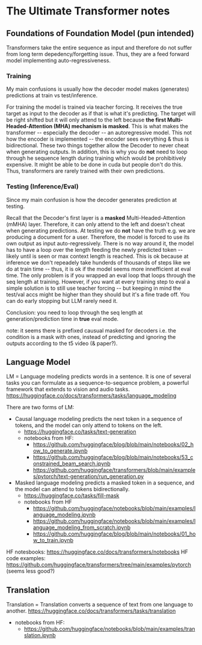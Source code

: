 # The Ultimate Transformer notes

## Foundations of Foundation Model (pun intended)

Transformers take the entire sequence as input and therefore do not suffer from long term depedency/forgetting issue.
Thus, they are a feed forward model implementing auto-regressiveness.

### Training

My main confusions is usually how the decoder model makes (generates) predictions at train vs test/inference.

For training the model is trained via teacher forcing. It receives the true target as input to the decoder as if that is
what it's predicting. The target will be right shifted but it will only attend to the left because **the first 
Multi-Headed-Attention (MHA) mechanism is masked**. This is what makes the transformer -- especially the decoder -- an 
autoregressive model. This not how the encoder is implemented -- the encoder sees everything & thus is bidirectional. 
These two things together allow the Decoder to never cheat when generating outputs. In addition, this is why you 
do **not** need to loop through he sequence length during training which would be prohibitively expensive. 
It might be able to be done in cuda but people don't do this. 
Thus, transformers are rarely trained with their own predictions.

### Testing (Inference/Eval)

Since my main confusion is how the decoder generates prediction at testing.

Recall that the Decoder's first layer is a **masked** Multi-Headed-Attention (mMHA) layer. Therefore, it can only attend
to the left and doesn't cheat when generating predictions. 
At testing we do **not** have the truth e.g. we are producing a document for a user. Therefore, the model is forced to
use its own output as input auto-regressively. There is no way around it, the model has to have a loop over the length
feeding the newly predicted token -- likely until <eos> is seen or max context length is reached. 
This is ok because at inference we don't repeadely take hunderds of thousands of steps like we do at train time -- thus,
it is ok if the model seems more innefficient at eval time. The only problem is if you wrapped an eval loop that loops
through the seq length at training. However, if you want at every training step to eval a simple solution is to still 
use teacher forcing -- but keeping in mind the test/val accs might be higher than they should but it's a fine trade off.
You can do early stopping but LLM rarely need it. 

Conclusion: you need to loop through the seq length at generation/prediction time in **true** eval mode.

note: it seems there is prefixed causual masked for decoders i.e. the condition is a mask with ones, instead of 
predicting and ignoring the outputs according to the t5 video (& paper?).

## Language Model

LM = Language modeling predicts words in a sentence. 
It is one of several tasks you can formulate as a sequence-to-sequence problem, a powerful framework that extends to vision and audio tasks. 
https://huggingface.co/docs/transformers/tasks/language_modeling

There are two forms of LM:
- Causal language modeling predicts the next token in a sequence of tokens, and the model can only attend to tokens on the left.
  - https://huggingface.co/tasks/text-generation
  - notebooks from HF:
    - https://github.com/huggingface/blog/blob/main/notebooks/02_how_to_generate.ipynb
    - https://github.com/huggingface/blog/blob/main/notebooks/53_constrained_beam_search.ipynb
    - https://github.com/huggingface/transformers/blob/main/examples/pytorch/text-generation/run_generation.py
- Masked language modeling predicts a masked token in a sequence, and the model can attend to tokens bidirectionally.
  - https://huggingface.co/tasks/fill-mask
  - notebooks from HF
    - https://github.com/huggingface/notebooks/blob/main/examples/language_modeling.ipynb
    - https://github.com/huggingface/notebooks/blob/main/examples/language_modeling_from_scratch.ipynb
    - https://github.com/huggingface/blog/blob/main/notebooks/01_how_to_train.ipynb

HF notesbooks: https://huggingface.co/docs/transformers/notebooks
HF code examples: https://github.com/huggingface/transformers/tree/main/examples/pytorch (seems less good?)


## Translation

Translation = Translation converts a sequence of text from one language to another. https://huggingface.co/docs/transformers/tasks/translation

- notebooks from HF:
  - https://github.com/huggingface/notebooks/blob/main/examples/translation.ipynb

